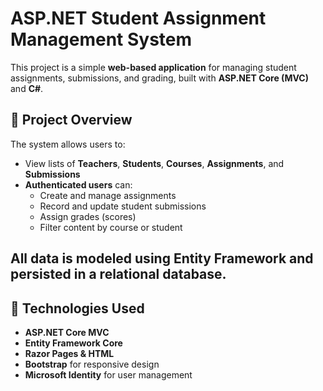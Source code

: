 # ASP.NET Student Assignment Management System

This project is a simple **web-based application** for managing student assignments, submissions, and grading, built with **ASP.NET Core (MVC)** and **C#**.

## 🧩 Project Overview

The system allows users to:

- View lists of **Teachers**, **Students**, **Courses**, **Assignments**, and **Submissions**
- **Authenticated users** can:
  - Create and manage assignments
  - Record and update student submissions
  - Assign grades (scores)
  - Filter content by course or student

All data is modeled using Entity Framework and persisted in a relational database.
---

## 🧪 Technologies Used

- **ASP.NET Core MVC**
- **Entity Framework Core**
- **Razor Pages & HTML**
- **Bootstrap** for responsive design
- **Microsoft Identity** for user management
